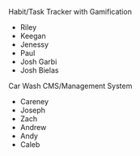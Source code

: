 Habit/Task Tracker with Gamification

- Riley 
- Keegan 
- Jenessy
- Paul 
- Josh Garbi
- Josh Bielas

Car Wash CMS/Management System

- Careney
- Joseph 
- Zach 
- Andrew 
- Andy 
- Caleb 
